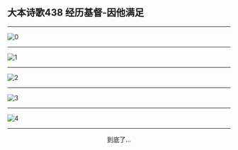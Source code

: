 
## 大本诗歌438 经历基督-因他满足
        
<div id="aplayer0"></div>

---

<img alt="0" data-original="/data/d0438/0.png">

---

<img alt="1" data-original="/data/d0438/1.png">

---

<img alt="2" data-original="/data/d0438/2.png">

---

<img alt="3" data-original="/data/d0438/3.png">

---

<img alt="4" data-original="/data/d0438/4.png">

---

<p style="text-align: center">到底了...</p>

<script src="/js/dist-view.js"></script>

<script>
MAIN.id = 'd0438';
        
const ap0 = new APlayer({
    container: document.getElementById('aplayer0'),
    volume: 1,
    loop: 'none',
    preload: 'none',
    audio: [{
        name: '大本诗歌438.mp3',
        artist: '大本诗歌',
        url: 'https://res.wx.qq.com/voice/getvoice?mediaid=MzI0NTk3MDM5M18yMjQ3NDkyODc4',
        cover: '/favicon'
    }]
});
</script>
